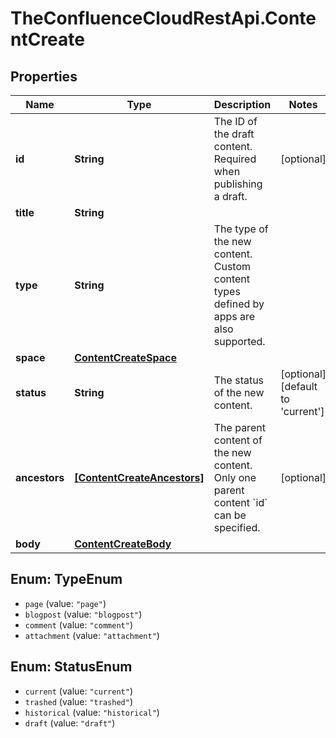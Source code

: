 # TheConfluenceCloudRestApi.ContentCreate

## Properties
Name | Type | Description | Notes
------------ | ------------- | ------------- | -------------
**id** | **String** | The ID of the draft content. Required when publishing a draft. | [optional] 
**title** | **String** |  | 
**type** | **String** | The type of the new content. Custom content types defined by apps are also supported. | 
**space** | [**ContentCreateSpace**](ContentCreateSpace.md) |  | 
**status** | **String** | The status of the new content. | [optional] [default to &#x27;current&#x27;]
**ancestors** | [**[ContentCreateAncestors]**](ContentCreateAncestors.md) | The parent content of the new content. Only one parent content &#x60;id&#x60; can be specified. | [optional] 
**body** | [**ContentCreateBody**](ContentCreateBody.md) |  | 

<a name="TypeEnum"></a>
## Enum: TypeEnum

* `page` (value: `"page"`)
* `blogpost` (value: `"blogpost"`)
* `comment` (value: `"comment"`)
* `attachment` (value: `"attachment"`)


<a name="StatusEnum"></a>
## Enum: StatusEnum

* `current` (value: `"current"`)
* `trashed` (value: `"trashed"`)
* `historical` (value: `"historical"`)
* `draft` (value: `"draft"`)

